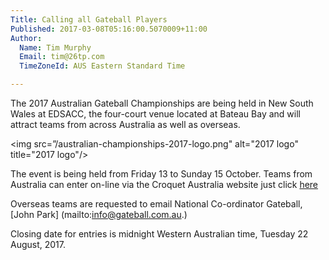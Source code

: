 ```yaml
---
Title: Calling all Gateball Players
Published: 2017-03-08T05:16:00.5070009+11:00
Author:
  Name: Tim Murphy
  Email: tim@26tp.com
  TimeZoneId: AUS Eastern Standard Time

---
```

The 2017 Australian Gateball Championships are being held in New South Wales at EDSACC, the four-court venue located at Bateau Bay and will attract teams from across Australia as well as overseas.

<img src=”/australian-championships-2017-logo.png" alt="2017 logo" title="2017 logo"/>
 
The event is being held from Friday 13 to Sunday 15 October.  Teams from Australia can enter on-line via the Croquet Australia website just click [here](https://croquet-australia.com.au/tournaments/2017/gb/championships)


Overseas teams are requested to email National Co-ordinator Gateball, [John Park] (mailto:info@gateball.com.au.)

Closing date for entries is midnight Western Australian time, Tuesday 22 August, 2017.